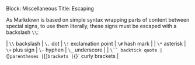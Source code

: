 Block: Miscellaneous
Title: Escaping

As Markdown is based on simple syntax wrapping parts of content between special signs,
to use them literally, these signs must be escaped with a backslash `\\`:

| `\\` backslash | `\.` dot | `\!` exclamation point | `\#` hash mark |
| `\*` asterisk | `\+` plus sign | `\-` hyphen | `\_` underscore |
| `\`` backtick quote | `\(\)` parentheses | `\[\]` brackets | `\{\}` curly brackets |
